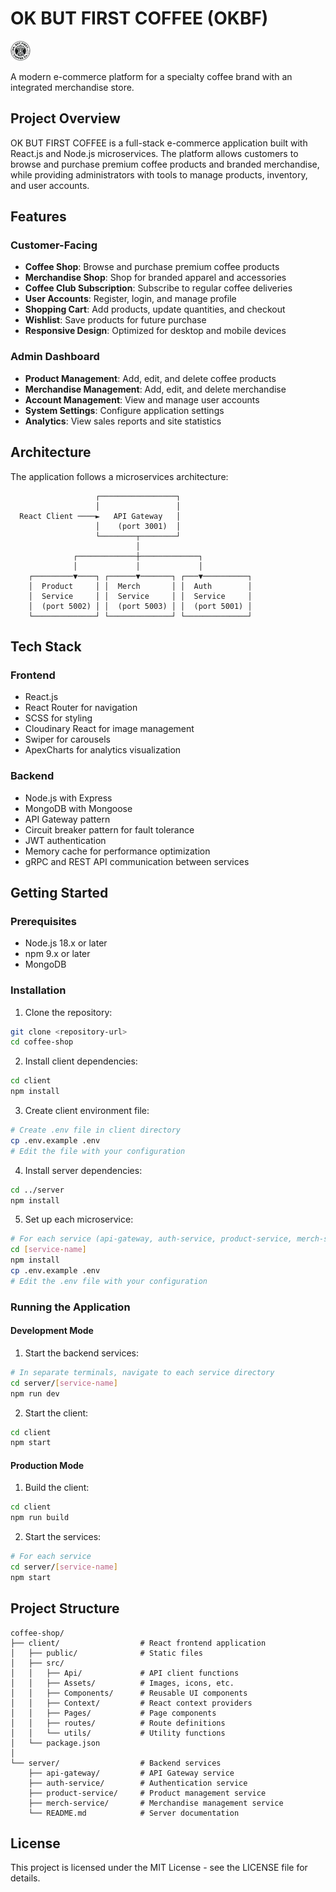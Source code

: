 # OK BUT FIRST COFFEE (OKBF)

![OKBF Logo](client/public/logo.png)

A modern e-commerce platform for a specialty coffee brand with an integrated merchandise store.

## Project Overview

OK BUT FIRST COFFEE is a full-stack e-commerce application built with React.js and Node.js microservices. The platform allows customers to browse and purchase premium coffee products and branded merchandise, while providing administrators with tools to manage products, inventory, and user accounts.

## Features

### Customer-Facing

- **Coffee Shop**: Browse and purchase premium coffee products
- **Merchandise Shop**: Shop for branded apparel and accessories
- **Coffee Club Subscription**: Subscribe to regular coffee deliveries
- **User Accounts**: Register, login, and manage profile
- **Shopping Cart**: Add products, update quantities, and checkout
- **Wishlist**: Save products for future purchase
- **Responsive Design**: Optimized for desktop and mobile devices

### Admin Dashboard

- **Product Management**: Add, edit, and delete coffee products
- **Merchandise Management**: Add, edit, and delete merchandise
- **Account Management**: View and manage user accounts
- **System Settings**: Configure application settings
- **Analytics**: View sales reports and site statistics

## Architecture

The application follows a microservices architecture:

```
                   ┌─────────────────┐
                   │                 │
  React Client ────►   API Gateway   │
                   │    (port 3001)  │
                   └────────┬────────┘
                            │
              ┌─────────────┼─────────────┐
              │             │             │
    ┌─────────▼────┐ ┌──────▼───────┐ ┌───▼──────────┐
    │  Product     │ │  Merch       │ │  Auth        │
    │  Service     │ │  Service     │ │  Service     │
    │  (port 5002) │ │  (port 5003) │ │  (port 5001) │
    └──────────────┘ └──────────────┘ └──────────────┘
```

## Tech Stack

### Frontend

- React.js
- React Router for navigation
- SCSS for styling
- Cloudinary React for image management
- Swiper for carousels
- ApexCharts for analytics visualization

### Backend

- Node.js with Express
- MongoDB with Mongoose
- API Gateway pattern
- Circuit breaker pattern for fault tolerance
- JWT authentication
- Memory cache for performance optimization
- gRPC and REST API communication between services

## Getting Started

### Prerequisites

- Node.js 18.x or later
- npm 9.x or later
- MongoDB

### Installation

1. Clone the repository:

```bash
git clone <repository-url>
cd coffee-shop
```

2. Install client dependencies:

```bash
cd client
npm install
```

3. Create client environment file:

```bash
# Create .env file in client directory
cp .env.example .env
# Edit the file with your configuration
```

4. Install server dependencies:

```bash
cd ../server
npm install
```

5. Set up each microservice:

```bash
# For each service (api-gateway, auth-service, product-service, merch-service)
cd [service-name]
npm install
cp .env.example .env
# Edit the .env file with your configuration
```

### Running the Application

#### Development Mode

1. Start the backend services:

```bash
# In separate terminals, navigate to each service directory
cd server/[service-name]
npm run dev
```

2. Start the client:

```bash
cd client
npm start
```

#### Production Mode

1. Build the client:

```bash
cd client
npm run build
```

2. Start the services:

```bash
# For each service
cd server/[service-name]
npm start
```

## Project Structure

```
coffee-shop/
├── client/                  # React frontend application
│   ├── public/              # Static files
│   ├── src/
│   │   ├── Api/             # API client functions
│   │   ├── Assets/          # Images, icons, etc.
│   │   ├── Components/      # Reusable UI components
│   │   ├── Context/         # React context providers
│   │   ├── Pages/           # Page components
│   │   ├── routes/          # Route definitions
│   │   └── utils/           # Utility functions
│   └── package.json
│
└── server/                  # Backend services
    ├── api-gateway/         # API Gateway service
    ├── auth-service/        # Authentication service
    ├── product-service/     # Product management service
    ├── merch-service/       # Merchandise management service
    └── README.md            # Server documentation
```

## License

This project is licensed under the MIT License - see the LICENSE file for details.
